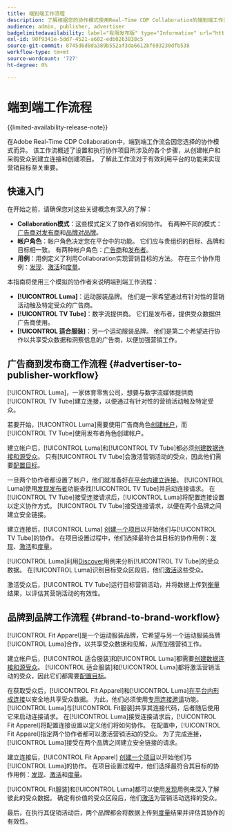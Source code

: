 ```yaml
---
title: 端到端工作流程
description: 了解根据您的协作模式使用Real-Time CDP Collaboration的端到端工作流程。
audience: admin, publisher, advertiser
badgelimitedavailability: label="有限发布版" type="Informative" url="https://helpx.adobe.com/cn/legal/product-descriptions/real-time-customer-data-platform-collaboration.html newtab=true"
exl-id: 90f9341e-5dd7-4521-a602-edb0263838c5
source-git-commit: 8745d6d8da389b552af3da6612bf693230dfb538
workflow-type: tm+mt
source-wordcount: '727'
ht-degree: 0%

---
```


# 端到端工作流程

{{limited-availability-release-note}}

在Adobe Real-Time CDP Collaboration中，端到端工作流会因您选择的协作模式而异。 该工作流概述了设置和执行协作项目所涉及的各个步骤，从创建帐户和采购受众到建立连接和创建项目。 了解此工作流对于有效利用平台的功能来实现营销目标至关重要。

## 快速入门

在开始之前，请确保您对这些关键概念有深入的了解：

- **Collaboration模式**：这些模式定义了协作者如何协作。 有两种不同的模式：[广告商对发布商](./collaboration-patterns.md#advertiser-to-publisher)和[品牌对品牌](./collaboration-patterns.md#brand-to-brand)。
- **帐户角色**：帐户角色决定您在平台中的功能。 它们应与贵组织的目标、品牌和目标相一致。 有两种帐户角色：[广告商](./roles.md#advertiser)和[发布者](./roles.md#publisher)。
- **用例**：用例定义了利用Collaboration实现营销目标的方法。 存在三个协作用例：[发现](./use-cases.md#discover)、[激活](./use-cases.md#activate)和[度量](./use-cases.md#measure)。

本指南将使用三个模拟的协作者来说明端到端工作流程：

- **[!UICONTROL Luma]**：运动服装品牌。 他们是一家希望通过有针对性的营销活动触及特定受众的广告商。
- **[!UICONTROL TV Tube]**：数字流提供商。 它们是发布者，提供受众数据供广告商使用。
- **[!UICONTROL 适合服装]**：另一个运动服装品牌。 他们是第二个希望进行协作以共享受众数据和洞察信息的广告商，以便加强营销工作。

## 广告商到发布商工作流程 {#advertiser-to-publisher-workflow}

[!UICONTROL Luma]，一家体育零售公司，想要与数字流媒体提供商[!UICONTROL TV Tube]建立连接，以便通过有针对性的营销活动触及特定受众。

若要开始，[!UICONTROL Luma]需要使用广告商角色[创建帐户](../setup/onboard-account.md)，而[!UICONTROL TV Tube]使用发布者角色创建帐户。

建立帐户后，[!UICONTROL Luma]和[!UICONTROL TV Tube]都必须[创建数据连接和源受众](../setup/onboard-audiences.md)。 只有[!UICONTROL TV Tube]会激活营销活动的受众，因此他们需要[配置目标](../setup/manage-destinations.md)。

一旦两个协作者都设置了帐户，他们就准备好[在平台内建立连接](../connect/establishing-connections.md)。 [!UICONTROL Luma]使用[发现发布者](../connect/discover-publishers.md)功能查找[!UICONTROL TV Tube]并启动连接请求。 在[!UICONTROL TV Tube]接受连接请求后，[!UICONTROL Luma]将配置连接设置以定义协作方式。 [!UICONTROL TV Tube]接受连接请求，以便在两个品牌之间建立安全链接。

建立连接后，[!UICONTROL Luma] [创建一个项目](../collaborate/manage-projects.md)以开始他们与[!UICONTROL TV Tube]的协作。 在项目设置过程中，他们选择最符合其目标的协作用例：[发现](../collaborate/discover.md)、[激活](../collaborate/activate.md)和[度量](../collaborate/measure.md)。

[!UICONTROL Luma]利用[Discover](../collaborate/discover.md)用例来分析[!UICONTROL TV Tube]的受众数据。 在[!UICONTROL Luma]识别目标受众区段后，他们[激活](../collaborate/activate.md)这些受众。

激活受众后，[!UICONTROL TV Tube]运行目标营销活动，并将数据上传到[衡量](../collaborate/measure.md)结果，以评估其营销活动的有效性。

## 品牌到品牌工作流程 {#brand-to-brand-workflow}

[!UICONTROL Fit Apparel]是一个运动服装品牌，它希望与另一个运动服装品牌[!UICONTROL Luma]合作，以共享受众数据和见解，从而加强营销工作。

建立帐户后，[!UICONTROL 适合服装]和[!UICONTROL Luma]都需要[创建数据连接和源受众](../setup/onboard-audiences.md)。 [!UICONTROL 适合服装]和[!UICONTROL Luma]都将激活营销活动的受众，因此它们都需要[配置目标](../setup/manage-destinations.md)。

在获取受众后，[!UICONTROL Fit Apparel]和[!UICONTROL Luma][在平台内形成连接](../connect/establishing-connections.md)以安全地共享受众数据。 为此，他们必须使用[专用连接邀请](../connect/establishing-connections.md#private-connection-invite)功能。 [!UICONTROL Luma]与[!UICONTROL Fit服装]共享其连接代码，后者随后使用它来启动连接请求。 在[!UICONTROL Luma]接受连接请求后，[!UICONTROL Fit Apparel]将配置连接设置以定义他们将如何协作。 在配置中，[!UICONTROL Fit Apparel]指定两个协作者都可以激活营销活动的受众。 为了完成连接，[!UICONTROL Luma]接受在两个品牌之间建立安全链接的请求。

建立连接后，[!UICONTROL Fit Apparel] [创建一个项目](../collaborate/manage-projects.md)以开始他们与[!UICONTROL Luma]的协作。 在项目设置过程中，他们选择最符合其目标的协作用例：[发现](../collaborate/discover.md)、[激活](../collaborate/activate.md)和[度量](../collaborate/measure.md)。

[!UICONTROL Fit服装]和[!UICONTROL Luma]都可以使用[发现](../collaborate/discover.md)用例来深入了解彼此的受众数据。 确定有价值的受众区段后，他们[激活](../collaborate/activate.md)为营销活动选择的受众。

最后，在执行其促销活动后，两个品牌都会将数据上传到[度量](../collaborate/measure.md)结果并评估其协作的有效性。

